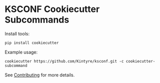 # KSCONF Cookiecutter Subcommands



Install tools:

    pip install cookiecutter


Example usage:

    cookiecutter https://github.com/Kintyre/ksconf.git -c cookiecutter-subcommand


See [Contributing](https://github.com/Kintyre/ksconf/blob/master/docs/source/contrib.rst) for more details.
